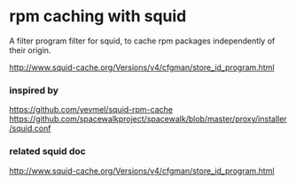 # rpm caching with squid

A filter program filter for squid, to cache rpm packages independently of their origin.

http://www.squid-cache.org/Versions/v4/cfgman/store_id_program.html

### inspired by

https://github.com/yevmel/squid-rpm-cache
https://github.com/spacewalkproject/spacewalk/blob/master/proxy/installer/squid.conf

### related squid doc

http://www.squid-cache.org/Versions/v4/cfgman/store_id_program.html